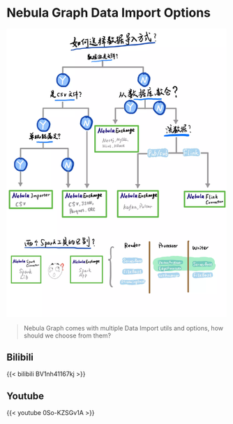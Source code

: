 # Nebula Graph Data Import Options


<!--more-->

![data_import_options](./data_import_options.webp)

> Nebula Graph comes with multiple Data Import utils and options, how should we choose from them?

## Bilibili

{{< bilibili BV1nh41167kj >}}

## Youtube

{{< youtube 0So-KZSGv1A >}}


